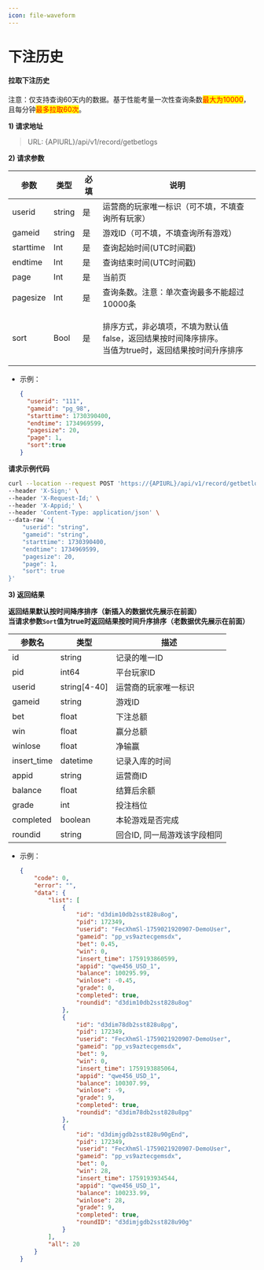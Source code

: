 ```yaml
---
icon: file-waveform
---
```


# 下注历史

#### 拉取下注历史 <a href="#h3-u62c9u53d6u4e0bu6ce8u5386u53f2" id="h3-u62c9u53d6u4e0bu6ce8u5386u53f2"></a>

注意：仅支持查询60天内的数据。基于性能考量一次性查询条数<mark style="color:red;">最大为10000</mark>，且每分钟<mark style="color:red;">最多拉取60次</mark>。

**1) 请求地址**

> URL: {APIURL}/api/v1/record/getbetlogs

**2) 请求参数**

| 参数        | 类型     | 必填 | 说明                                                                |
| --------- | ------ | -- | ----------------------------------------------------------------- |
| userid    | string | 是  | 运营商的玩家唯一标识（可不填，不填查询所有玩家）                                          |
| gameid    | string | 是  | 游戏ID（可不填，不填查询所有游戏）                                                |
| starttime | Int    | 是  | 查询起始时间(UTC时间戳)                                                    |
| endtime   | Int    | 是  | 查询结束时间(UTC时间戳)                                                    |
| page      | Int    | 是  | 当前页                                                               |
| pagesize  | Int    | 是  | 查询条数。注意：单次查询最多不能超过10000条                                          |
| sort      | Bool   | 是  | <p>排序方式，非必填项，不填为默认值false，返回结果按时间降序排序。<br>当值为true时，返回结果按时间升序排序</p> |

*   示例：

    ```json
    {
      "userid": "111",
      "gameid": "pg_98",
      "starttime": 1730390400,
      "endtime": 1734969599,
      "pagesize": 20,
      "page": 1,
      "sort":true
    }
    ```

**请求示例代码**

```bash
curl --location --request POST 'https://{APIURL}/api/v1/record/getbetlogs' \
--header 'X-Sign;' \
--header 'X-Request-Id;' \
--header 'X-Appid;' \
--header 'Content-Type: application/json' \
--data-raw '{
    "userid": "string",
    "gameid": "string",
    "starttime": 1730390400,
    "endtime": 1734969599,
    "pagesize": 20,
    "page": 1,
    "sort": true
}'
```

**3) 返回结果**

**返回结果默认按时间降序排序（新插入的数据优先展示在前面）**\
**当请求参数`Sort`值为true时返回结果按时间升序排序（老数据优先展示在前面）**

| 参数名          | 类型            | 描述               |
| ------------ | ------------- | ---------------- |
| id           | string        | 记录的唯一ID          |
| pid          | int64         | 平台玩家ID           |
| userid       | string\[4-40] | 运营商的玩家唯一标识       |
| gameid       | string        | 游戏ID             |
| bet          | float         | 下注总额             |
| win          | float         | 赢分总额             |
| winlose      | float         | 净输赢              |
| insert\_time | datetime      | 记录入库的时间          |
| appid        | string        | 运营商ID            |
| balance      | float         | 结算后余额            |
| grade        | int           | 投注档位             |
| completed    | boolean       | 本轮游戏是否完成         |
| roundid      | string        | 回合ID, 同一局游戏该字段相同 |

*   示例：

    ```json
    {
        "code": 0,
        "error": "",
        "data": {
            "list": [
                {
                    "id": "d3dim10db2sst828u8og",
                    "pid": 172349,
                    "userid": "FecXhmSl-1759021920907-DemoUser",
                    "gameid": "pp_vs9aztecgemsdx",
                    "bet": 0.45,
                    "win": 0,
                    "insert_time": 1759193860599,
                    "appid": "qwe456_USD_1",
                    "balance": 100295.99,
                    "winlose": -0.45,
                    "grade": 0,
                    "completed": true,
                    "roundid": "d3dim10db2sst828u8og"
                },
                {
                    "id": "d3dim78db2sst828u8pg",
                    "pid": 172349,
                    "userid": "FecXhmSl-1759021920907-DemoUser",
                    "gameid": "pp_vs9aztecgemsdx",
                    "bet": 9,
                    "win": 0,
                    "insert_time": 1759193885064,
                    "appid": "qwe456_USD_1",
                    "balance": 100307.99,
                    "winlose": -9,
                    "grade": 9,
                    "completed": true,
                    "roundid": "d3dim78db2sst828u8pg"
                },
                {
                    "id": "d3dimjgdb2sst828u90gEnd",
                    "pid": 172349,
                    "userid": "FecXhmSl-1759021920907-DemoUser",
                    "gameid": "pp_vs9aztecgemsdx",
                    "bet": 0,
                    "win": 28,
                    "insert_time": 1759193934544,
                    "appid": "qwe456_USD_1",
                    "balance": 100233.99,
                    "winlose": 28,
                    "grade": 9,
                    "completed": true,
                    "roundID": "d3dimjgdb2sst828u90g"
                }
            ],
            "all": 20
        }
    }
    ```
